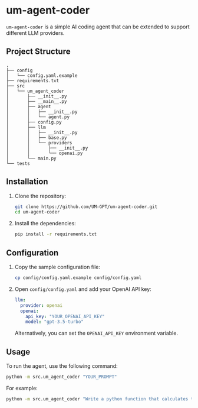 # um-agent-coder

`um-agent-coder` is a simple AI coding agent that can be extended to support different LLM providers.

## Project Structure

```
.
├── config
│   └── config.yaml.example
├── requirements.txt
├── src
│   └── um_agent_coder
│       ├── __init__.py
│       ├── __main__.py
│       ├── agent
│       │   ├── __init__.py
│       │   └── agent.py
│       ├── config.py
│       ├── llm
│       │   ├── __init__.py
│       │   ├── base.py
│       │   └── providers
│       │       ├── __init__.py
│       │       └── openai.py
│       └── main.py
└── tests
```

## Installation

1.  Clone the repository:
    ```bash
    git clone https://github.com/UM-GPT/um-agent-coder.git
    cd um-agent-coder
    ```

2.  Install the dependencies:
    ```bash
    pip install -r requirements.txt
    ```

## Configuration

1.  Copy the sample configuration file:
    ```bash
    cp config/config.yaml.example config/config.yaml
    ```

2.  Open `config/config.yaml` and add your OpenAI API key:
    ```yaml
    llm:
      provider: openai
      openai:
        api_key: "YOUR_OPENAI_API_KEY"
        model: "gpt-3.5-turbo"
    ```

    Alternatively, you can set the `OPENAI_API_KEY` environment variable.

## Usage

To run the agent, use the following command:

```bash
python -m src.um_agent_coder "YOUR_PROMPT"
```

For example:

```bash
python -m src.um_agent_coder "Write a python function that calculates the factorial of a number."
```
